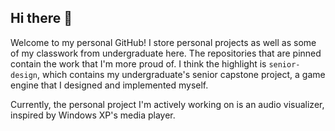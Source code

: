 ## Hi there 👋
Welcome to my personal GitHub! I store personal projects as well as some of my classwork from undergraduate here. The repositories that are pinned contain the work that I'm more proud of. I think the highlight is ``senior-design``, which contains my undergraduate's senior capstone project, a game engine that I designed and implemented myself.

Currently, the personal project I'm actively working on is an audio visualizer, inspired by Windows XP's media player.

<!--
**chruffins/chruffins** is a ✨ _special_ ✨ repository because its `README.md` (this file) appears on your GitHub profile.

Here are some ideas to get you started:

- 🔭 I’m currently working on ...
- 🌱 I’m currently learning ...
- 👯 I’m looking to collaborate on ...
- 🤔 I’m looking for help with ...
- 💬 Ask me about ...
- 📫 How to reach me: ...
- 😄 Pronouns: ...
- ⚡ Fun fact: ...
-->
